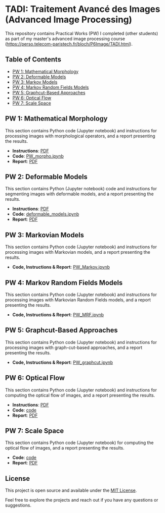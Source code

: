 # TADI: Traitement Avancé des Images (Advanced Image Processing)
This repository contains Practical Works (PW) I completed (other students) as part of my master's advanced image processing course (https://perso.telecom-paristech.fr/bloch/P6Image/TADI.html).

## Table of Contents

- [PW 1: Mathematical Morphology](#pw-1-mathematical-morphology)
- [PW 2: Deformable Models](#pw-2-deformable-models)
- [PW 3: Markov Models](#pw-3-markov-models)
- [PW 4: Markov Random Fields Models](#pw-4-markov-random-fields-models)
- [PW 5: Graphcut-Based Approaches](#pw-5-graphcut-based-approaches)
- [PW 6: Optical Flow](#pw-6-optical-flow)
- [PW 7: Scale Space](#pw-7-scale-space)

## PW 1: Mathematical Morphology
This section contains Python code (Jupyter notebook) and instructions for processing images with morphological operators, and a report presenting the results.
- **Instructions**: [PDF](https://github.com/pictoune/TADI/blob/main/PW_math_morpho/instructions_PW_math_morpho.pdf)
- **Code**: [PW_morpho.ipynb](https://github.com/pictoune/TADI/blob/main/PW_math_morpho/PW_morpho.ipynb)
- **Report**: [PDF](https://github.com/pictoune/TADI/blob/main/PW_math_morpho/report_PW_math_morpho.pdf)

## PW 2: Deformable Models
This section contains Python (Jupyter notebook) code and instructions for segmenting images with deformable models, and a report presenting the results.
- **Instructions**: [PDF](https://github.com/pictoune/TADI/blob/main/PW_deformable_models/instructions_PW_deformable_models.pdf)
- **Code**: [deformable_models.ipynb](https://github.com/pictoune/TADI/blob/main/PW_deformable_models/deformable_models.ipynb)
- **Report**: [PDF](https://github.com/pictoune/TADI/blob/main/PW_deformable_models/rapport_PW_modeles_deformables.pdf)

## PW 3: Markovian Models
This section contains Python code (Jupyter notebook) and instructions for processing images with Markovian models, and a report presenting the results.
- **Code, Instructions & Report**: [PW_Markov.ipynb](https://github.com/pictoune/TADI/blob/main/PW_Markov.ipynb)

## PW 4: Markov Random Fields Models
This section contains Python code (Jupyter notebook) and instructions for processing images with Markovian Random Fields models, and a report presenting the results.
- **Code, Instructions & Report**: [PW_MRF.ipynb](https://github.com/pictoune/TADI/blob/main/PW_MRF.ipynb)

## PW 5: Graphcut-Based Approaches
This section contains Python code (Jupyter notebook) and instructions for processing images with graph-cut-based approaches, and a report presenting the results.
- **Code, Instructions & Report**: [PW_graphcut.ipynb](https://github.com/pictoune/TADI/blob/main/PW_graphcut/PW_graphcut_part_1.ipynb)

## PW 6: Optical Flow
This section contains Python code (Jupyter notebook) and instructions for computing the optical flow of images, and a report presenting the results.
- **Instructions**: [PDF](https://github.com/pictoune/TADI/blob/main/PW_optical_flow/instructions_PW_optical_flow.pdf)
- **Code**: [code](https://github.com/pictoune/TADI/tree/main/PW_optical_flow/code)
- **Report**: [PDF](https://github.com/pictoune/TADI/blob/main/PW_optical_flow/report_PW_optical_flow.pdf)

## PW 7: Scale Space
This section contains Python code (Jupyter notebook) for computing the optical flow of images, and a report presenting the results.
- **Code**: [code](https://github.com/pictoune/TADI/tree/main/PW_scale_space/code)
- **Report**: [PDF](https://github.com/pictoune/TADI/blob/main/PW_scale_space/report_scale_space.pdf)

## License

This project is open source and available under the [MIT License](LICENSE).

Feel free to explore the projects and reach out if you have any questions or suggestions.
